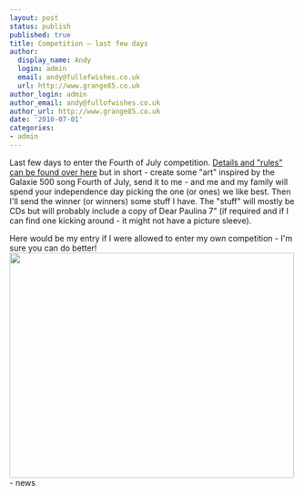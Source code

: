 ```yaml
---
layout: post
status: publish
published: true
title: Competition – last few days
author:
  display_name: Andy
  login: admin
  email: andy@fullofwishes.co.uk
  url: http://www.grange85.co.uk
author_login: admin
author_email: andy@fullofwishes.co.uk
author_url: http://www.grange85.co.uk
date: '2010-07-01'
categories:
- admin
---
```

<div>Last few days to enter the Fourth of July competition. <a href="/2010/06/20/fourth-of-july-competition-2010/">Details and "rules" can be found over here</a> but in short - create some "art" inspired by the Galaxie 500 song Fourth of July, send it to me - and me and my family will spend your independence day picking the one (or ones) we like best. Then I&#39;ll send the winner (or winners) some stuff I have. The "stuff" will mostly be CDs but will probably include a copy of Dear Paulina 7" (if required and if I can find one kicking around - it might not have a picture sleeve).
<p /> Here would be my entry if I were allowed to enter my own competition - I&#39;m sure you can do better!<br /><a href="http://www.flickr.com/photos/grange85/4750361122/"><img src="https://farm5.static.flickr.com/4115/4750361122_2b776b9771.jpg" border="0" height="395" width="500" /></a>
- news
</p></div>
